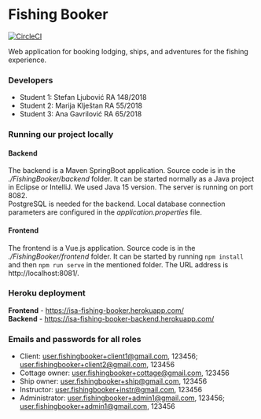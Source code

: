 # Fishing Booker
[![CircleCI](https://circleci.com/gh/StefanLjubovic/isa-projekat.svg?style=shield)](https://app.circleci.com/pipelines/github/StefanLjubovic/isa-projekat?filter=all)

Web application for booking lodging, ships, and adventures for the fishing experience.

### Developers
- Student 1: Stefan Ljubović RA 148/2018
- Student 2: Marija Klještan RA 55/2018
- Student 3: Ana Gavrilović RA 65/2018

### Running our project locally
#### Backend
The backend is a Maven SpringBoot application. Source code is in the <i>./FishingBooker/backend</i> folder. It can be started normally as a Java project in Eclipse or IntelliJ. We used Java 15 version. The server is running on port 8082.\
PostgreSQL is needed for the backend. Local database connection parameters are configured in the <i>application.properties</i> file.
  
#### Frontend
The frontend is a Vue.js application. Source code is in the <i>./FishingBooker/frontend</i> folder. It can be started by running <code>npm install</code> and then <code>npm run serve</code> in the mentioned folder. The URL address is http://localhost:8081/.

### Heroku deployment
<b>Frontend</b> - https://isa-fishing-booker.herokuapp.com/ \
<b>Backend</b> - https://isa-fishing-booker-backend.herokuapp.com/

### Emails and passwords for all roles
- Client: user.fishingbooker+client1@gmail.com, 123456; user.fishingbooker+client2@gmail.com, 123456
- Cottage owner: user.fishingbooker+cottage@gmail.com, 123456
- Ship owner: user.fishingbooker+ship@gmail.com, 123456
- Instructor: user.fishingbooker+instr@gmail.com, 123456
- Administrator: user.fishingbooker+admin1@gmail.com, 123456; user.fishingbooker+admin1@gmail.com, 123456

